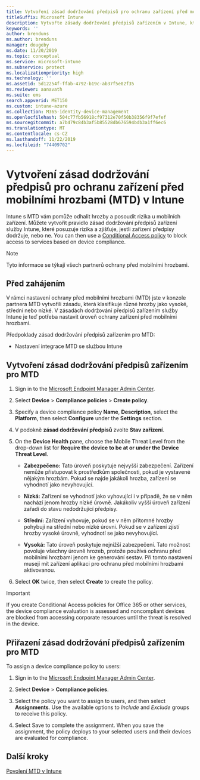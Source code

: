 ```yaml
---
title: Vytvoření zásad dodržování předpisů pro ochranu zařízení před mobilními hrozbami (MTD) v Microsoft Intune
titleSuffix: Microsoft Intune
description: Vytvořte zásady dodržování předpisů zařízením v Intune, které využívají úrovně hrozby partnerů MTD k určení, jestli má mobilní zařízení přístup k firemním prostředkům.
keywords: ''
author: brenduns
ms.author: brenduns
manager: dougeby
ms.date: 11/20/2019
ms.topic: conceptual
ms.service: microsoft-intune
ms.subservice: protect
ms.localizationpriority: high
ms.technology: ''
ms.assetid: 5d12254f-ffab-4792-b19c-ab37f5e02f35
ms.reviewer: aanavath
ms.suite: ems
search.appverid: MET150
ms.custom: intune-azure
ms.collection: M365-identity-device-management
ms.openlocfilehash: 504c77fb56918cf97312e70f50b38356f9f7efef
ms.sourcegitcommit: a7b479c84b3af5b85528db676594bdb3a1ff6ec6
ms.translationtype: MT
ms.contentlocale: cs-CZ
ms.lasthandoff: 11/22/2019
ms.locfileid: "74409702"
---
```

# <a name="create-mobile-threat-defense-mtd-device-compliance-policy-with-intune"></a>Vytvoření zásad dodržování předpisů pro ochranu zařízení před mobilními hrozbami (MTD) v Intune

Intune s MTD vám pomůže odhalit hrozby a posoudit rizika u mobilních zařízení. Můžete vytvořit pravidlo zásad dodržování předpisů zařízení služby Intune, které posuzuje rizika a zjišťuje, jestli zařízení předpisy dodržuje, nebo ne. You can then use a [Conditional Access policy](create-conditional-access-intune.md) to block access to services based on device compliance.

> [!NOTE]
> Tyto informace se týkají všech partnerů ochrany před mobilními hrozbami.

## <a name="before-you-begin"></a>Před zahájením

V rámci nastavení ochrany před mobilními hrozbami (MTD) jste v konzole partnera MTD vytvořili zásadu, která klasifikuje různé hrozby jako vysoké, střední nebo nízké. V zásadách dodržování předpisů zařízením služby Intune je teď potřeba nastavit úroveň ochrany zařízení před mobilními hrozbami.

Předpoklady zásad dodržování předpisů zařízením pro MTD:

- Nastavení integrace MTD se službou Intune

## <a name="to-create-an-mtd-device-compliance-policy"></a>Vytvoření zásad dodržování předpisů zařízením pro MTD

1. Sign in to the [Microsoft Endpoint Manager Admin Center](https://go.microsoft.com/fwlink/?linkid=2109431).

2. Select **Device** > **Compliance policies** > **Create policy**.

3. Specify a device compliance policy **Name**, **Description**, select the **Platform**, then select **Configure** under the **Settings** section.

4. V podokně **zásad dodržování předpisů** zvolte **Stav zařízení**.

5. On the **Device Health** pane, choose the Mobile Threat Level from the drop-down list for **Require the device to be at or under the Device Threat Level**.

   - **Zabezpečeno:** Tato úroveň poskytuje nejvyšší zabezpečení. Zařízení nemůže přistupovat k prostředkům společnosti, pokud je vystavené nějakým hrozbám. Pokud se najde jakákoli hrozba, zařízení se vyhodnotí jako nevyhovující.

   - **Nízká:** Zařízení se vyhodnotí jako vyhovující i v případě, že se v něm nachází jenom hrozby nízké úrovně. Jakákoliv vyšší úroveň zařízení zařadí do stavu nedodržující předpisy.

   - **Střední:** Zařízení vyhovuje, pokud se v něm přítomné hrozby pohybují na střední nebo nízké úrovni. Pokud se v zařízení zjistí hrozby vysoké úrovně, vyhodnotí se jako nevyhovující.

   - **Vysoká:** Tato úroveň poskytuje nejnižší zabezpečení. Tato možnost povoluje všechny úrovně hrozeb, protože používá ochranu před mobilními hrozbami jenom ke generování sestav. Při tomto nastavení musejí mít zařízení aplikaci pro ochranu před mobilními hrozbami aktivovanou.

6. Select **OK** twice, then select **Create** to create the policy.

> [!IMPORTANT]
> If you create Conditional Access policies for Office 365 or other services, the device compliance evaluation is assessed and noncompliant devices are blocked from accessing corporate resources until the threat is resolved in the device.

## <a name="to-assign-an-mtd-device-compliance-policy"></a>Přiřazení zásad dodržování předpisů zařízením pro MTD

To assign a device compliance policy to users:

1. Sign in to the [Microsoft Endpoint Manager Admin Center](https://go.microsoft.com/fwlink/?linkid=2109431).

2. Select **Device** > **Compliance policies**.

3. Select the policy you want to assign to users, and then select **Assignments**. Use the available options to *Include* and *Exclude* groups to receive this policy.  

4. Select Save to complete the assignment. When you save the assignment, the policy deploys to your selected users and their devices are evaluated for compliance.

## <a name="next-steps"></a>Další kroky

[Povolení MTD v Intune](mtd-connector-enable.md)
